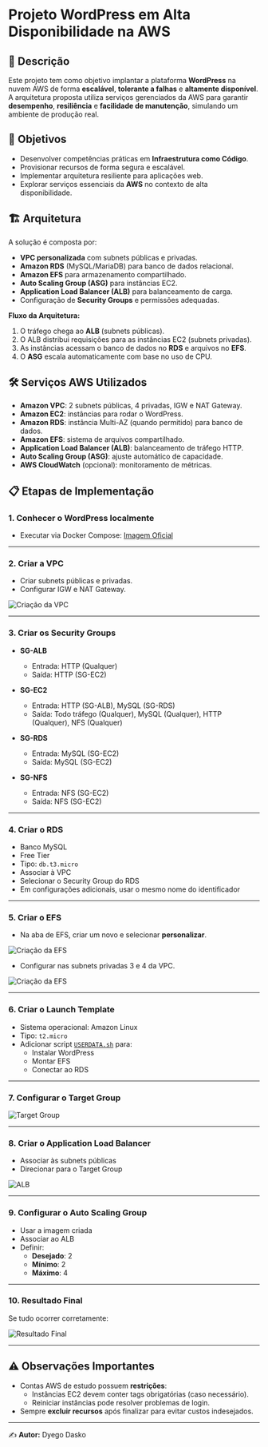 # Projeto WordPress em Alta Disponibilidade na AWS

## 📖 Descrição
Este projeto tem como objetivo implantar a plataforma **WordPress** na nuvem AWS de forma **escalável**, **tolerante a falhas** e **altamente disponível**.  
A arquitetura proposta utiliza serviços gerenciados da AWS para garantir **desempenho**, **resiliência** e **facilidade de manutenção**, simulando um ambiente de produção real.

## 🎯 Objetivos
- Desenvolver competências práticas em **Infraestrutura como Código**.
- Provisionar recursos de forma segura e escalável.
- Implementar arquitetura resiliente para aplicações web.
- Explorar serviços essenciais da **AWS** no contexto de alta disponibilidade.

## 🏗 Arquitetura
A solução é composta por:
- **VPC personalizada** com subnets públicas e privadas.
- **Amazon RDS** (MySQL/MariaDB) para banco de dados relacional.
- **Amazon EFS** para armazenamento compartilhado.
- **Auto Scaling Group (ASG)** para instâncias EC2.
- **Application Load Balancer (ALB)** para balanceamento de carga.
- Configuração de **Security Groups** e permissões adequadas.

**Fluxo da Arquitetura:**
1. O tráfego chega ao **ALB** (subnets públicas).
2. O ALB distribui requisições para as instâncias EC2 (subnets privadas).
3. As instâncias acessam o banco de dados no **RDS** e arquivos no **EFS**.
4. O **ASG** escala automaticamente com base no uso de CPU.

## 🛠 Serviços AWS Utilizados
- **Amazon VPC**: 2 subnets públicas, 4 privadas, IGW e NAT Gateway.
- **Amazon EC2**: instâncias para rodar o WordPress.
- **Amazon RDS**: instância Multi-AZ (quando permitido) para banco de dados.
- **Amazon EFS**: sistema de arquivos compartilhado.
- **Application Load Balancer (ALB)**: balanceamento de tráfego HTTP.
- **Auto Scaling Group (ASG)**: ajuste automático de capacidade.
- **AWS CloudWatch** (opcional): monitoramento de métricas.

## 📋 Etapas de Implementação

### 1. Conhecer o WordPress localmente
- Executar via Docker Compose: [Imagem Oficial](https://hub.docker.com/_/wordpress)

---

### 2. Criar a VPC
- Criar subnets públicas e privadas.
- Configurar IGW e NAT Gateway.

![Criação da VPC](assets/VPC.png)

---

### 3. Criar os Security Groups
- **SG-ALB**  
  - Entrada: HTTP (Qualquer)  
  - Saída: HTTP (SG-EC2)

- **SG-EC2**  
  - Entrada: HTTP (SG-ALB), MySQL (SG-RDS)  
  - Saída: Todo tráfego (Qualquer), MySQL (Qualquer), HTTP (Qualquer), NFS (Qualquer)

- **SG-RDS**  
  - Entrada: MySQL (SG-EC2)  
  - Saída: MySQL (SG-EC2)

- **SG-NFS**  
  - Entrada: NFS (SG-EC2)  
  - Saída: NFS (SG-EC2)

---

### 4. Criar o RDS
- Banco MySQL  
- Free Tier  
- Tipo: `db.t3.micro`  
- Associar à VPC  
- Selecionar o Security Group do RDS  
- Em configurações adicionais, usar o mesmo nome do identificador

---

### 5. Criar o EFS
- Na aba de EFS, criar um novo e selecionar **personalizar**.

![Criação da EFS](assets/EFS1.png)

- Configurar nas subnets privadas 3 e 4 da VPC.

![Criação da EFS](assets/EFS2.png)

---

### 6. Criar o Launch Template
- Sistema operacional: Amazon Linux  
- Tipo: `t2.micro`  
- Adicionar script [`USERDATA.sh`](./USERDATA.sh) para:
  - Instalar WordPress
  - Montar EFS
  - Conectar ao RDS

---

### 7. Configurar o Target Group
![Target Group](assets/TG.png)

---

### 8. Criar o Application Load Balancer
- Associar às subnets públicas
- Direcionar para o Target Group

![ALB](assets/ALB.png)

---

### 9. Configurar o Auto Scaling Group
- Usar a imagem criada
- Associar ao ALB
- Definir:
  - **Desejado**: 2
  - **Mínimo**: 2
  - **Máximo**: 4

---

### 10. Resultado Final
Se tudo ocorrer corretamente:

![Resultado Final](image.png)

---

## ⚠️ Observações Importantes
- Contas AWS de estudo possuem **restrições**:  
  - Instâncias EC2 devem conter tags obrigatórias (caso necessário).  
  - Reiniciar instâncias pode resolver problemas de login.
- Sempre **excluir recursos** após finalizar para evitar custos indesejados.

---

✍️ **Autor:** Dyego Dasko

